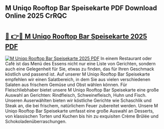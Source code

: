 ## M Uniqo Rooftop Bar Speisekarte PDF Download Online 2025 CrRQC

# <h2><a href="http://gcc384b.nevu.top/?p=M+Uniqo+Rooftop+Bar+Speisekarte">🔗 👉🔴 M Uniqo Rooftop Bar Speisekarte 2025 PDF</a></h2>

[![M Uniqo Rooftop Bar Speisekarte 2025 PDF](https://i.imgur.com/dBaPXMq.png)](http://gcc384b.nevu.top/?p=M+Uniqo+Rooftop+Bar+Speisekarte)
In einem Restaurant oder Café ist das Menü des Essens nicht nur eine Liste von Gerichten, sondern auch eine Gelegenheit für Sie, etwas zu finden, das für Ihren Geschmack köstlich und passend ist. Auf unserer M Uniqo Rooftop Bar Speisekarte empfehlen wir einen Salatbereich, in dem Sie aus vielen verschiedenen Salaten aus frischem Gemüse und Obst wählen können. Für Fleischliebhaber bietet unsere M Uniqo Rooftop Bar Speisekarte eine große Auswahl an Gerichten: Rindfleisch, Schweinefleisch, Huhn und Fisch. Unseren Auserwählten bieten wir köstliche Gerichte wie Schaschlik und Steak an, die bei frischem, natürlichem Feuer zubereitet werden. Unsere M Uniqo Rooftop Bar Speisekarte umfasst eine große Auswahl an Desserts, von klassischen Torten und Kuchen bis hin zu exquisiten Crème Brûlée und Schokoladenüberraschungen.
